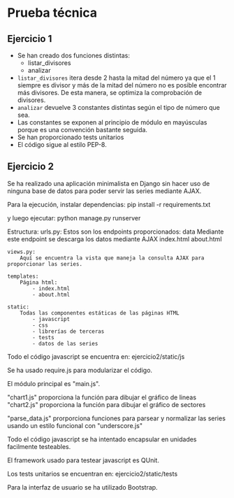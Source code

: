 # Prueba técnica

## Ejercicio 1
- Se han creado dos funciones distintas:
    - listar_divisores
    - analizar
- `listar_divisores` itera desde 2 hasta la mitad del número ya que el 1 siempre es divisor
y más de la mitad del número no es posible encontrar más divisores.
De esta manera, se optimiza la comprobación de divisores.
- `analizar` devuelve 3 constantes distintas según el tipo de número que sea.
- Las constantes se exponen al principio de módulo en mayúsculas porque es una convención bastante seguida.
- Se han proporcionado tests unitarios
- El código sigue al estilo PEP-8.

## Ejercicio 2
Se ha realizado una aplicación minimalista en Django sin hacer uso de ninguna base de datos para
poder servir las series mediante AJAX.

Para la ejecución, instalar dependencias:
    pip install -r requirements.txt

y luego ejecutar:
    python manage.py runserver


Estructura:
    urls.py:
        Estos son los endpoints proporcionados:
            data
                Mediante este endpoint se descarga los datos mediante AJAX
            index.html
            about.html

    views.py:
        Aquí se encuentra la vista que maneja la consulta AJAX para proporcionar las series.

    templates:
        Página html:
            - index.html
            - about.html

    static:
        Todas las componentes estáticas de las páginas HTML
            - javascript
            - css
            - librerías de terceras
            - tests
            - datos de las series


Todo el código javascript se encuentra en:
    ejercicio2/static/js

Se ha usado require.js para modularizar el código.

El módulo principal es "main.js".

"chart1.js" proporciona la función para dibujar el gráfico de lineas
"chart2.js" proporciona la función para dibujar el gráfico de sectores

"parse_data.js" prorporciona funciones para parsear y normalizar las series
usando un estilo funcional con "underscore.js"

Todo el código javascript se ha intentado encapsular en unidades facilmente testeables.

El framework usado para testear javascript es QUnit.

Los tests unitarios se encuentran en:
    ejercicio2/static/tests

Para la interfaz de usuario se ha utilizado Bootstrap.
